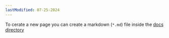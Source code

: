 ```yaml
---
lastModified: 07-25-2024
---
```


To cerate a new page you can create a markdown (`*.md`) file inside the [docs directory](/docs)
